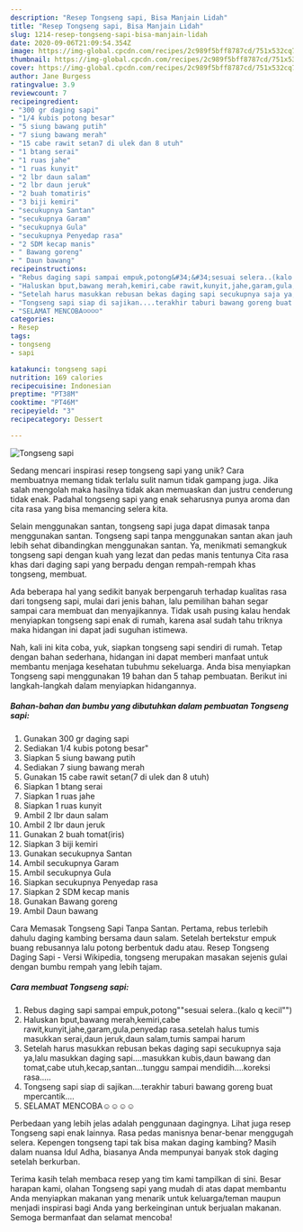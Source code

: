 ```yaml
---
description: "Resep Tongseng sapi, Bisa Manjain Lidah"
title: "Resep Tongseng sapi, Bisa Manjain Lidah"
slug: 1214-resep-tongseng-sapi-bisa-manjain-lidah
date: 2020-09-06T21:09:54.354Z
image: https://img-global.cpcdn.com/recipes/2c989f5bff8787cd/751x532cq70/tongseng-sapi-foto-resep-utama.jpg
thumbnail: https://img-global.cpcdn.com/recipes/2c989f5bff8787cd/751x532cq70/tongseng-sapi-foto-resep-utama.jpg
cover: https://img-global.cpcdn.com/recipes/2c989f5bff8787cd/751x532cq70/tongseng-sapi-foto-resep-utama.jpg
author: Jane Burgess
ratingvalue: 3.9
reviewcount: 7
recipeingredient:
- "300 gr daging sapi"
- "1/4 kubis potong besar"
- "5 siung bawang putih"
- "7 siung bawang merah"
- "15 cabe rawit setan7 di ulek dan 8 utuh"
- "1 btang serai"
- "1 ruas jahe"
- "1 ruas kunyit"
- "2 lbr daun salam"
- "2 lbr daun jeruk"
- "2 buah tomatiris"
- "3 biji kemiri"
- "secukupnya Santan"
- "secukupnya Garam"
- "secukupnya Gula"
- "secukupnya Penyedap rasa"
- "2 SDM kecap manis"
- " Bawang goreng"
- " Daun bawang"
recipeinstructions:
- "Rebus daging sapi sampai empuk,potong&#34;&#34;sesuai selera..(kalo q kecil&#34;&#34;)"
- "Haluskan bput,bawang merah,kemiri,cabe rawit,kunyit,jahe,garam,gula,penyedap rasa.setelah halus tumis masukkan serai,daun jeruk,daun salam,tumis sampai harum"
- "Setelah harus masukkan rebusan bekas daging sapi secukupnya saja ya,lalu masukkan daging sapi....masukkan kubis,daun bawang dan tomat,cabe utuh,kecap,santan...tunggu sampai mendidih....koreksi rasa....."
- "Tongseng sapi siap di sajikan....terakhir taburi bawang goreng buat mpercantik...."
- "SELAMAT MENCOBA☺️☺️☺️☺️"
categories:
- Resep
tags:
- tongseng
- sapi

katakunci: tongseng sapi 
nutrition: 169 calories
recipecuisine: Indonesian
preptime: "PT38M"
cooktime: "PT46M"
recipeyield: "3"
recipecategory: Dessert

---
```



![Tongseng sapi](https://img-global.cpcdn.com/recipes/2c989f5bff8787cd/751x532cq70/tongseng-sapi-foto-resep-utama.jpg)

Sedang mencari inspirasi resep tongseng sapi yang unik? Cara membuatnya memang tidak terlalu sulit namun tidak gampang juga. Jika salah mengolah maka hasilnya tidak akan memuaskan dan justru cenderung tidak enak. Padahal tongseng sapi yang enak seharusnya punya aroma dan cita rasa yang bisa memancing selera kita.

Selain menggunakan santan, tongseng sapi juga dapat dimasak tanpa menggunakan santan. Tongseng sapi tanpa menggunakan santan akan jauh lebih sehat dibandingkan menggunakan santan. Ya, menikmati semangkuk tongseng sapi dengan kuah yang lezat dan pedas manis tentunya Cita rasa khas dari daging sapi yang berpadu dengan rempah-rempah khas tongseng, membuat.

Ada beberapa hal yang sedikit banyak berpengaruh terhadap kualitas rasa dari tongseng sapi, mulai dari jenis bahan, lalu pemilihan bahan segar sampai cara membuat dan menyajikannya. Tidak usah pusing kalau hendak menyiapkan tongseng sapi enak di rumah, karena asal sudah tahu triknya maka hidangan ini dapat jadi suguhan istimewa.


Nah, kali ini kita coba, yuk, siapkan tongseng sapi sendiri di rumah. Tetap dengan bahan sederhana, hidangan ini dapat memberi manfaat untuk membantu menjaga kesehatan tubuhmu sekeluarga. Anda bisa menyiapkan Tongseng sapi menggunakan 19 bahan dan 5 tahap pembuatan. Berikut ini langkah-langkah dalam menyiapkan hidangannya.

<!--inarticleads1-->

##### Bahan-bahan dan bumbu yang dibutuhkan dalam pembuatan Tongseng sapi:

1. Gunakan 300 gr daging sapi
1. Sediakan 1/4 kubis potong besar&#34;
1. Siapkan 5 siung bawang putih
1. Sediakan 7 siung bawang merah
1. Gunakan 15 cabe rawit setan(7 di ulek dan 8 utuh)
1. Siapkan 1 btang serai
1. Siapkan 1 ruas jahe
1. Siapkan 1 ruas kunyit
1. Ambil 2 lbr daun salam
1. Ambil 2 lbr daun jeruk
1. Gunakan 2 buah tomat(iris)
1. Siapkan 3 biji kemiri
1. Gunakan secukupnya Santan
1. Ambil secukupnya Garam
1. Ambil secukupnya Gula
1. Siapkan secukupnya Penyedap rasa
1. Siapkan 2 SDM kecap manis
1. Gunakan  Bawang goreng
1. Ambil  Daun bawang


Cara Memasak Tongseng Sapi Tanpa Santan. Pertama, rebus terlebih dahulu daging kambing bersama daun salam. Setelah bertekstur empuk buang rebusannya lalu potong berbentuk dadu atau. Resep Tongseng Daging Sapi - Versi Wikipedia, tongseng merupakan masakan sejenis gulai dengan bumbu rempah yang lebih tajam. 

<!--inarticleads2-->

##### Cara membuat Tongseng sapi:

1. Rebus daging sapi sampai empuk,potong&#34;&#34;sesuai selera..(kalo q kecil&#34;&#34;)
1. Haluskan bput,bawang merah,kemiri,cabe rawit,kunyit,jahe,garam,gula,penyedap rasa.setelah halus tumis masukkan serai,daun jeruk,daun salam,tumis sampai harum
1. Setelah harus masukkan rebusan bekas daging sapi secukupnya saja ya,lalu masukkan daging sapi....masukkan kubis,daun bawang dan tomat,cabe utuh,kecap,santan...tunggu sampai mendidih....koreksi rasa.....
1. Tongseng sapi siap di sajikan....terakhir taburi bawang goreng buat mpercantik....
1. SELAMAT MENCOBA☺️☺️☺️☺️


Perbedaan yang lebih jelas adalah penggunaan dagingnya. Lihat juga resep Tongseng sapi enak lainnya. Rasa pedas manisnya benar-benar menggugah selera. Kepengen tongseng tapi tak bisa makan daging kambing? Masih dalam nuansa Idul Adha, biasanya Anda mempunyai banyak stok daging setelah berkurban. 

Terima kasih telah membaca resep yang tim kami tampilkan di sini. Besar harapan kami, olahan Tongseng sapi yang mudah di atas dapat membantu Anda menyiapkan makanan yang menarik untuk keluarga/teman maupun menjadi inspirasi bagi Anda yang berkeinginan untuk berjualan makanan. Semoga bermanfaat dan selamat mencoba!
